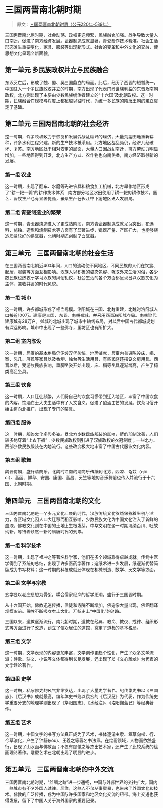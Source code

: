 # 三国两晋南北朝时期

> 原文：[三国两晋南北朝时期（公元220年-589年）](https://m.chnmuseum.cn/portals/0/web/zt/gudai/detail5.html)

三国两晋南北朝时期，社会动荡，政权更迭频繁，民族融合加强。战争导致大量人口南迁，促进了南方经济发展。瓷器制造成就显著，青瓷制作技术精湛。社会生活形态发生重要变化，家具、服装等出现新形式。社会的变革和中外文化的交融，使思想文化呈现全新面貌。

## 第一单元 多民族政权并立与民族融合

东汉灭亡后，形成了魏、蜀、吴三国鼎立的局面。此后，经历了西晋的短暂统一，中国进入一个多民族政权并立的时期，南方出现了代表门阀世族利益的东晋及南朝政权，北方则出现了主要由少数民族统治者建立的“十六国”及北朝政权。这一时期，民族融合在规模与程度上都超越以往时代，为统一多民族的隋唐王朝的建立奠定了基础。

## 第二单元 三国两晋南北朝的社会经济

这一时期，许多政权致力于恢复和发展受战乱破坏的经济，大量荒芜田地重新耕种，许多水利工程兴建，新的生产技术被采用。北方地区战乱频仍，经济几经破坏、复苏。南方地区处于相对安定的局面，大量人口因战乱南迁，南方劳动力明显增加，一些地区得到开发，北方生产方式、农作物也向南传播，南方经济取得新的发展。

### 第一组 农业

这一时期，出现了翻车、水磨等先进农具和粮食加工机械，北方旱作地区形成了“耕—耙—耱”的耕作技术体系，南方部分地区水田使用了耕—耙的耕作技术。园艺、畜牧生产也有显著提高，蚕桑生产在长江中下游地区进入发展期。

### 第二组 青瓷制造业的繁荣

这一时期，青瓷器烧造进入了更成熟阶段，南方青瓷器制造成就尤为突出，在选料、施釉、造型和烧制技术等方面有了显著进步，瓷器产量、产区扩大，也能够烧造质量较好的黑瓷器，北朝时期还创制了白瓷器。

## 第三单元　三国两晋南北朝的社会生活

在三国两晋南北朝近400年间，人口的流动使不同地区、不同民族的人们在饮食、起居、服装等方面互相影响。汉族人以积极的姿态包容、吸取外来生活习俗，各少数民族也热衷于学习汉族的风俗礼仪，社会生活的各个方面都呈现出以汉族文化为主体、兼收并蓄的时代风貌。

### 第一组 城市

这一时期，许多都城形成了相当规模。洛阳城在三国、北魏重建，北魏时洛阳城人口接近100万。建康是三国、东晋、南朝都城，并采用西晋洛阳城布局。南朝梁代建康城有28万户。邺城的北城出现了城市中轴线布局，对以后中国古代都城规划有深远影响。城市中出现了一些佛寺，里坊区也有所扩大。

### 第二组 室内陈设

这一时期，居室的基本格局仍沿袭汉代传统。地面铺席，居室内普遍陈设床、榻、案、凭几、屏风等家具以及香炉、烛台等生活用具，有些家庭还摆设文房用具。西晋以后，受游牧民族影响，垂脚坐姿开始出现，床、榻等坐具逐渐增高，产生了椅类高足坐具。

### 第三组 饮食

这一时期，人口迁徙频繁，人们将自己的饮食习惯带到迁入地区，丰富了中国饮食的内容。饮酒在士大夫生活中有了人文含义，促进了酿酒工艺的发展。饮茶习俗开始由南向北推广，出现了专门的茶具。

### 第四组 服饰

这一时期，服饰文化多彩多姿。受北方少数民族服装的影响，裤的形制改善，人们较多地穿着“上衣下裤”；少数民族政权则引进了汉族政权的衣冠制度；一些北方、西部少数民族服装在内地流行。这些改变极大地丰富了中国古代服饰文化内容。

### 第五组 歌舞

魏晋南朝，盛行清商乐。北魏时江南的清商乐传播到北方。西凉、龟兹（qiū cí）、高丽、鲜卑、安国、康国、高昌、天竺等地的音乐舞蹈也传入并流行于十六国、北朝时期。

## 第四单元　三国两晋南北朝的文化

三国两晋南北朝是一个多元文化汇聚的时代，汉族传统文化依然保持着生机与活力，各区域文化因人口大迁移而相互影响，少数民族文化为中国文化注入了新鲜的血液，佛教文化则在中国的土地上生根发芽。中华文明在这一时期海纳百川、吐故纳新，等待着焕然一新的隋唐时代的到来。

### 第一组 科学技术

这一时期，出现了祖冲之等著名科学家，他们在多个领域取得卓越成就。传统中医学得到了系统的总结，出现了许多医药学著作；造纸术进一步发展，纸逐渐代替简牍成为书写材料；这一时期的科技成就还体现在机械制造、数学、天文学等方面。

### 第二组 玄学与宗教

玄学是以老庄思想为骨架，糅合儒家经义的哲学思潮，盛行于三国晋时期。

从十六国开始，佛教迅速传播，信徒和寺院不断增加，佛造像大量出现，佛经翻译规模空前。佛教不断吸收本土文化，开始走上“中国化”的道路。

三国以来，道教逐渐流行。南北朝时期，道教在经典、教义、教仪、戒律、组织形式等方面进行了改造，创立了信众居住的道馆，奠定了道教的基本格局。

### 第三组 文学

这一时期，文学表现的内容更加丰富，文学创作更趋个性化，产生了众多文学流派；诗歌、骈文、小说等文体都得到长足发展，还出现了以《文心雕龙》为代表的文学理论著作。

### 第四组 史学

这一时期，私家修史的风气非常发达，出现了大量史学著作。纪传体史书以《三国志》、《后汉书》成就最高，编年体史书则以袁宏的《后汉纪》为代表，作为传统史学重要分支的地理学则出现了《华阳国志》、《水经注》、《洛阳伽蓝记》等经典著作。

### 第五组 艺术

这一时期，中国文字的书写方法真正成为了艺术，书体逐渐由隶、章草向楷、行、今草演化，产生了钟繇(yóu)、王羲之等著名书法家。在绘画领域，人物画依然盛行，出现了山水画与佛教画；不仅有顾恺之等杰出艺术家，还产生了比较系统的绘画理论著作。雕塑艺术在北朝出现了明显的进步。

## 第五单元　三国两晋南北朝的中外交流

三国两晋南北朝时期，“丝绸之路”进一步通畅，中国与外部世界的交往扩大。国内一些城市有不少外国人过往、居住，这些人不仅从事贸易，也带来了外国文化和技术。佛教的广泛传播，成为中国与许多国家和地区文化交流的纽带。海上交通也获得发展，留下了中国人关于海外国家的重要记录。